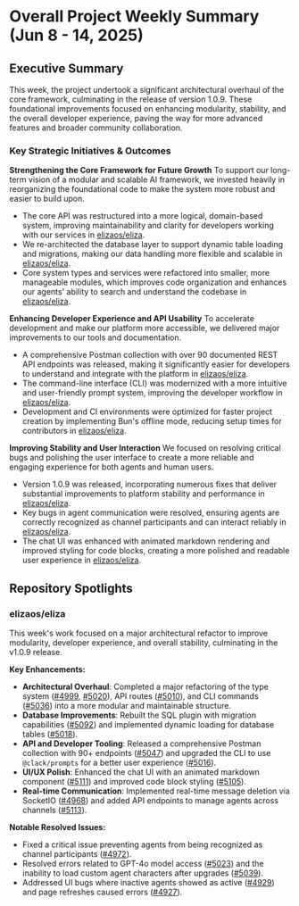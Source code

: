 # Overall Project Weekly Summary (Jun 8 - 14, 2025)

## Executive Summary
This week, the project undertook a significant architectural overhaul of the core framework, culminating in the release of version 1.0.9. These foundational improvements focused on enhancing modularity, stability, and the overall developer experience, paving the way for more advanced features and broader community collaboration.

### Key Strategic Initiatives & Outcomes

**Strengthening the Core Framework for Future Growth**
To support our long-term vision of a modular and scalable AI framework, we invested heavily in reorganizing the foundational code to make the system more robust and easier to build upon.
- The core API was restructured into a more logical, domain-based system, improving maintainability and clarity for developers working with our services in [elizaos/eliza](https://github.com/elizaos/eliza).
- We re-architected the database layer to support dynamic table loading and migrations, making our data handling more flexible and scalable in [elizaos/eliza](https://github.com/elizaos/eliza).
- Core system types and services were refactored into smaller, more manageable modules, which improves code organization and enhances our agents' ability to search and understand the codebase in [elizaos/eliza](https://github.com/elizaos/eliza).

**Enhancing Developer Experience and API Usability**
To accelerate development and make our platform more accessible, we delivered major improvements to our tools and documentation.
- A comprehensive Postman collection with over 90 documented REST API endpoints was released, making it significantly easier for developers to understand and integrate with the platform in [elizaos/eliza](https://github.com/elizaos/eliza).
- The command-line interface (CLI) was modernized with a more intuitive and user-friendly prompt system, improving the developer workflow in [elizaos/eliza](https://github.com/elizaos/eliza).
- Development and CI environments were optimized for faster project creation by implementing Bun's offline mode, reducing setup times for contributors in [elizaos/eliza](https://github.com/elizaos/eliza).

**Improving Stability and User Interaction**
We focused on resolving critical bugs and polishing the user interface to create a more reliable and engaging experience for both agents and human users.
- Version 1.0.9 was released, incorporating numerous fixes that deliver substantial improvements to platform stability and performance in [elizaos/eliza](https://github.com/elizaos/eliza).
- Key bugs in agent communication were resolved, ensuring agents are correctly recognized as channel participants and can interact reliably in [elizaos/eliza](https://github.com/elizaos/eliza).
- The chat UI was enhanced with animated markdown rendering and improved styling for code blocks, creating a more polished and readable user experience in [elizaos/eliza](https://github.com/elizaos/eliza).

## Repository Spotlights

### elizaos/eliza
This week's work focused on a major architectural refactor to improve modularity, developer experience, and overall stability, culminating in the v1.0.9 release.

**Key Enhancements:**
- **Architectural Overhaul**: Completed a major refactoring of the type system ([#4999](https://github.com/elizaos/eliza/pull/4999), [#5020](https://github.com/elizaos/eliza/pull/5020)), API routes ([#5010](https://github.com/elizaos/eliza/pull/5010)), and CLI commands ([#5036](https://github.com/elizaos/eliza/pull/5036)) into a more modular and maintainable structure.
- **Database Improvements**: Rebuilt the SQL plugin with migration capabilities ([#5092](https://github.com/elizaos/eliza/pull/5092)) and implemented dynamic loading for database tables ([#5018](https://github.com/elizaos/eliza/pull/5018)).
- **API and Developer Tooling**: Released a comprehensive Postman collection with 90+ endpoints ([#5047](https://github.com/elizaos/eliza/pull/5047)) and upgraded the CLI to use `@clack/prompts` for a better user experience ([#5016](https://github.com/elizaos/eliza/pull/5016)).
- **UI/UX Polish**: Enhanced the chat UI with an animated markdown component ([#5111](https://github.com/elizaos/eliza/pull/5111)) and improved code block styling ([#5105](https://github.com/elizaos/eliza/pull/5105)).
- **Real-time Communication**: Implemented real-time message deletion via SocketIO ([#4968](https://github.com/elizaos/eliza/pull/4968)) and added API endpoints to manage agents across channels ([#5113](https://github.com/elizaos/eliza/pull/5113)).

**Notable Resolved Issues:**
- Fixed a critical issue preventing agents from being recognized as channel participants ([#4972](https://github.com/elizaos/eliza/issues/4972)).
- Resolved errors related to GPT-4o model access ([#5023](https://github.com/elizaos/eliza/issues/5023)) and the inability to load custom agent characters after upgrades ([#5039](https://github.com/elizaos/eliza/issues/5039)).
- Addressed UI bugs where inactive agents showed as active ([#4929](https://github.com/elizaos/eliza/issues/4929)) and page refreshes caused errors ([#4927](https://github.com/elizaos/eliza/issues/4927)).